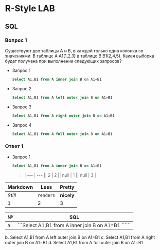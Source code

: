 # R-Style LAB

## SQL 
### Вопрос 1
Существуют две таблицы А и B, в каждой только одна колонка  cо значениями. 
В таблице А A1(1,2,3)  в таблице B B1(2,4,5). 
Какая выборка будет получена при выполнении следующих запросов? 

* Запрос 1
  ```sql 
  Select A1,B1 from A inner join B on A1=B1
  ```
* Запрос 2
  ```sql 
  Select A1,B1 from A left outer join B on A1=B1
  ```
* Запрос 3
  ```sql 
  Select A1,B1 from A right outer join B on A1=B1
  ```
* Запрос 4
  ```sql 
  Select A1,B1 from A full outer join B on A1=B1
  ```
### Ответ 1
* Запрос 1
  ```sql 
  Select A1,B1 from A inner join B on A1=B1
  ```
  > | --- | --- || 2 | 2 || null | 1 || null | 3 |



Markdown | Less | Pretty
--- | --- | ---
*Still* | `renders` | **nicely**
1 | 2 | 3

 № | SQL
--- | --- 
а. |   ```Select A1,B1 from A inner join B on A1=B1 `````` 



b.	Select A1,B1 from A left outer join B on A1=B1
c.	Select A1,B1 from A right outer join B on A1=B1
d.	Select A1,B1 from A full outer join B on A1=B1
